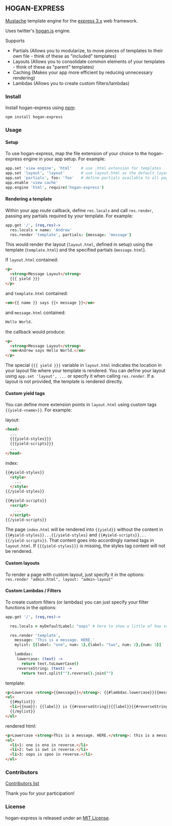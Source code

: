 ## HOGAN-EXPRESS

[Mustache][1] template engine for the [express 3.x][2] web framework.

Uses twitter's [hogan.js][3] engine.

Supports
  - Partials (Allows you to modularize, to move pieces of templates to their own file - think of these as "included" templates)
  - Layouts (Allows you to consolidate common elements of your templates - think of these as "parent" templates)
  - Caching (Makes your app more efficient by reducing unnecessary rendering)
  - Lambdas (Allows you to create custom filters/lambdas)

### Install

Install hogan-express using [npm][4]:

`npm install hogan-express`

### Usage

#### Setup
To use hogan-express, map the file extension of your choice to the
hogan-express engine in your app setup.  For example:

```coffeescript
app.set 'view engine', 'html'    # use .html extension for templates
app.set 'layout', 'layout'       # use layout.html as the default layout
app.set 'partials', foo: 'foo'   # define partials available to all pages
app.enable 'view cache'
app.engine 'html', require('hogan-express')
```

#### Rendering a template

Within your app route callback, define `res.locals` and call `res.render`, passing any partials required by your template.  For example:

```coffeescript
app.get '/', (req,res)->
  res.locals = name: 'Andrew'
  res.render 'template', partials: {message: 'message'}
```

This would render the layout (`layout.html`, defined in setup) using the template (`template.html`) and the specified partials (`message.html`).

If `layout.html` contained:

```html
<p>
  <strong>Message Layout</strong>
  {{{ yield }}}
</p>
```

and `template.html` contained:

```html
<em>{{ name }} says {{> message }}</em>
```

and `message.html` contained:

```html
Hello World.
```

the callback would produce:

```html
<p>
  <strong>Message Layout</strong>
  <em>Andrew says Hello World.</em>
</p>
```

The special `{{{ yield }}}` variable in `layout.html` indicates the location in your layout file where your template is rendered.  You can define your layout using `app.set 'layout', ...` or specify it when calling `res.render`.  If a layout is not provided, the template is rendered directly.

#### Custom yield tags

You can define more extension points in `layout.html` using custom tags ``{{yield-<name>}}``.  For example:

layout:

```html
<head>
  ...
  {{{yield-styles}}}
  {{{yield-scripts}}}
  ...
</head>
```

index:

```html
{{#yield-styles}}
  <style>
    ...
  </style>
{{/yield-styles}}

{{#yield-scripts}}
  <script>
    ...
  </script>
{{/yield-scripts}}
```

The page `index.html` will be rendered into ``{{yield}}`` without the content in ``{{#yield-styles}}...{{/yield-styles}`` and ``{{#yield-scripts}}...{{/yield-scripts}}``. That content goes into accordingly named tags in `layout.html`.  If ``{{{yield-styles}}}`` is missing, the styles tag content will not be rendered.

#### Custom layouts

To render a page with custom layout, just specify it in the options: `res.render "admin.html", layout: "admin-layout"`

#### Custom Lambdas / Filters

To create custom filters (or lambdas) you can just specify your filter functions in the options:

```coffeescript
app.get '/', (req,res)->

  res.locals = myDefaultLabel: "oops" # here to show a little of how scoping works

  res.render 'template',
    message: 'This is a message. HERE.'
    mylist: [{label: "one", num: 1},{label: "two", num: 2},{num: 3}]

    lambdas:
     lowercase: (text) ->
       return text.toLowerCase()
     reverseString: (text) ->
       return text.split("").reverse().join("")
```

template:

```html
<p>Lowercase <strong>{{message}}</strong>: {{#lambdas.lowercase}}{{message}}{{/lambdas.lowercase}}</p>
<ul>
  {{#mylist}}
  <li>{{num}}: {{label}} is {{#reverseString}}{{label}}{{#reverseString}} in reverse.</li>
  {{/mylist}}
</ul>
```

rendered html:

```html
<p>Lowercase <strong>This is a message. HERE.</strong>: this is a message. here.</p>
<ul>
  <li>1: one is eno in reverse.</li>
  <li>2: two is owt in reverse.</li>
  <li>3: oops is spoo in reverse.</li>
</ul>
```

### Contributors

[Contributors list](https://github.com/vol4ok/hogan-express/graphs/contributors)

Thank you for your participation!

### License
hogan-express is released under an [MIT License][5].

[1]: http://mustache.github.io/mustache.5.html
[2]: http://expressjs.com/
[3]: https://github.com/twitter/hogan.js
[4]: https://npmjs.org/
[5]: http://opensource.org/licenses/MIT
